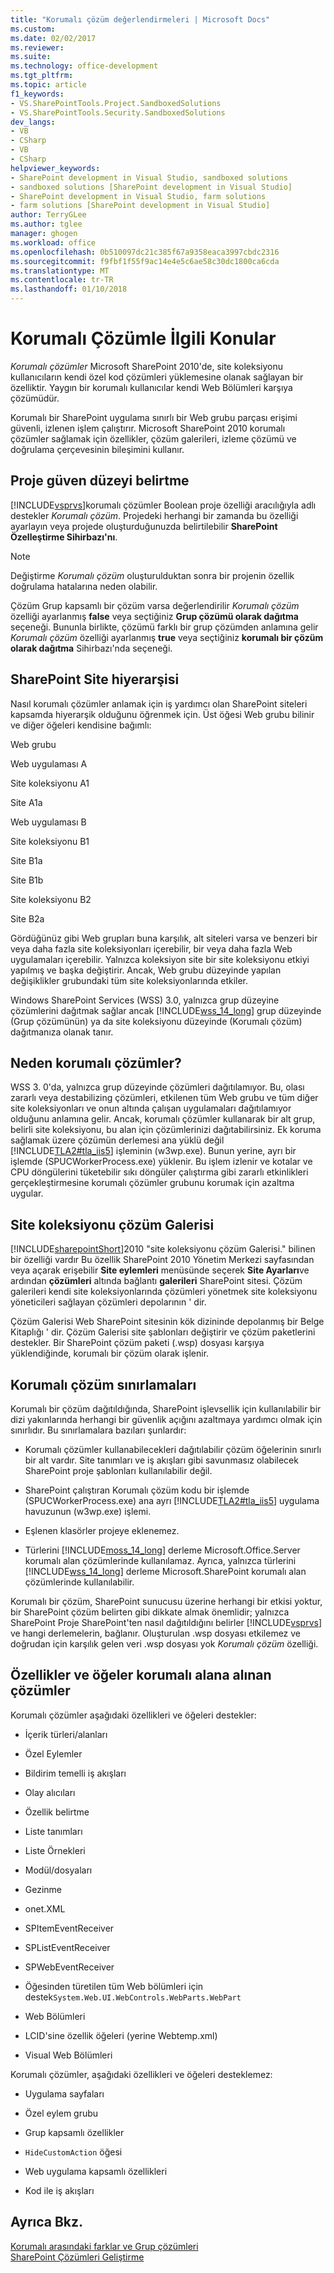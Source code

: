 ```yaml
---
title: "Korumalı çözüm değerlendirmeleri | Microsoft Docs"
ms.custom: 
ms.date: 02/02/2017
ms.reviewer: 
ms.suite: 
ms.technology: office-development
ms.tgt_pltfrm: 
ms.topic: article
f1_keywords:
- VS.SharePointTools.Project.SandboxedSolutions
- VS.SharePointTools.Security.SandboxedSolutions
dev_langs:
- VB
- CSharp
- VB
- CSharp
helpviewer_keywords:
- SharePoint development in Visual Studio, sandboxed solutions
- sandboxed solutions [SharePoint development in Visual Studio]
- SharePoint development in Visual Studio, farm solutions
- farm solutions [SharePoint development in Visual Studio]
author: TerryGLee
ms.author: tglee
manager: ghogen
ms.workload: office
ms.openlocfilehash: 0b510097dc21c385f67a9358eaca3997cbdc2316
ms.sourcegitcommit: f9fbf1f55f9ac14e4e5c6ae58c30dc1800ca6cda
ms.translationtype: MT
ms.contentlocale: tr-TR
ms.lasthandoff: 01/10/2018
---
```

# <a name="sandboxed-solution-considerations"></a>Korumalı Çözümle İlgili Konular
  *Korumalı çözümler* Microsoft SharePoint 2010'de, site koleksiyonu kullanıcıların kendi özel kod çözümleri yüklemesine olanak sağlayan bir özelliktir. Yaygın bir korumalı kullanıcılar kendi Web Bölümleri karşıya çözümüdür.  
  
 Korumalı bir SharePoint uygulama sınırlı bir Web grubu parçası erişimi güvenli, izlenen işlem çalıştırır. Microsoft SharePoint 2010 korumalı çözümler sağlamak için özellikler, çözüm galerileri, izleme çözümü ve doğrulama çerçevesinin bileşimini kullanır.  
  
## <a name="specifying-project-trust-level"></a>Proje güven düzeyi belirtme  
 [!INCLUDE[vsprvs](../sharepoint/includes/vsprvs-md.md)]korumalı çözümler Boolean proje özelliği aracılığıyla adlı destekler *Korumalı çözüm*. Projedeki herhangi bir zamanda bu özelliği ayarlayın veya projede oluşturduğunuzda belirtilebilir **SharePoint Özelleştirme Sihirbazı'nı**.  
  
> [!NOTE]  
>  Değiştirme *Korumalı çözüm* oluşturulduktan sonra bir projenin özellik doğrulama hatalarına neden olabilir.  
  
 Çözüm Grup kapsamlı bir çözüm varsa değerlendirilir *Korumalı çözüm* özelliği ayarlanmış **false** veya seçtiğiniz **Grup çözümü olarak dağıtma** seçeneği. Bununla birlikte, çözümü farklı bir grup çözümden anlamına gelir *Korumalı çözüm* özelliği ayarlanmış **true** veya seçtiğiniz **korumalı bir çözüm olarak dağıtma** Sihirbazı'nda seçeneği.  
  
## <a name="sharepoint-site-hierarchy"></a>SharePoint Site hiyerarşisi  
 Nasıl korumalı çözümler anlamak için iş yardımcı olan SharePoint siteleri kapsamda hiyerarşik olduğunu öğrenmek için. Üst öğesi Web grubu bilinir ve diğer öğeleri kendisine bağımlı:  
  
 Web grubu  
  
 Web uygulaması A  
  
 Site koleksiyonu A1  
  
 Site A1a  
  
 Web uygulaması B  
  
 Site koleksiyonu B1  
  
 Site B1a  
  
 Site B1b  
  
 Site koleksiyonu B2  
  
 Site B2a  
  
 Gördüğünüz gibi Web grupları buna karşılık, alt siteleri varsa ve benzeri bir veya daha fazla site koleksiyonları içerebilir, bir veya daha fazla Web uygulamaları içerebilir. Yalnızca koleksiyon site bir site koleksiyonu etkiyi yapılmış ve başka değiştirir. Ancak, Web grubu düzeyinde yapılan değişiklikler grubundaki tüm site koleksiyonlarında etkiler.  
  
 Windows SharePoint Services (WSS) 3.0, yalnızca grup düzeyine çözümlerini dağıtmak sağlar ancak [!INCLUDE[wss_14_long](../sharepoint/includes/wss-14-long-md.md)] grup düzeyinde (Grup çözümünün) ya da site koleksiyonu düzeyinde (Korumalı çözüm) dağıtmanıza olanak tanır.  
  
## <a name="why-sandboxed-solutions"></a>Neden korumalı çözümler?  
 WSS 3. 0'da, yalnızca grup düzeyinde çözümleri dağıtılamıyor. Bu, olası zararlı veya destabilizing çözümleri, etkilenen tüm Web grubu ve tüm diğer site koleksiyonları ve onun altında çalışan uygulamaları dağıtılamıyor olduğunu anlamına gelir. Ancak, korumalı çözümler kullanarak bir alt grup, belirli site koleksiyonu, bu alan için çözümlerinizi dağıtabilirsiniz. Ek koruma sağlamak üzere çözümün derlemesi ana yüklü değil [!INCLUDE[TLA2#tla_iis5](../sharepoint/includes/tla2sharptla-iis5-md.md)] işleminin (w3wp.exe). Bunun yerine, ayrı bir işlemde (SPUCWorkerProcess.exe) yüklenir. Bu işlem izlenir ve kotalar ve CPU döngülerini tüketebilir sıkı döngüler çalıştırma gibi zararlı etkinlikleri gerçekleştirmesine korumalı çözümler grubunu korumak için azaltma uygular.  
  
## <a name="site-collection-solution-gallery"></a>Site koleksiyonu çözüm Galerisi  
 [!INCLUDE[sharepointShort](../sharepoint/includes/sharepointshort-md.md)]2010 "site koleksiyonu çözüm Galerisi." bilinen bir özelliği vardır Bu özellik SharePoint 2010 Yönetim Merkezi sayfasından veya açarak erişebilir **Site eylemleri** menüsünde seçerek **Site Ayarları**ve ardından **çözümleri** altında bağlantı **galerileri** SharePoint sitesi. Çözüm galerileri kendi site koleksiyonlarında çözümleri yönetmek site koleksiyonu yöneticileri sağlayan çözümleri depolarının ' dir.  
  
 Çözüm Galerisi Web SharePoint sitesinin kök dizininde depolanmış bir Belge Kitaplığı ' dir. Çözüm Galerisi site şablonları değiştirir ve çözüm paketlerini destekler. Bir SharePoint çözüm paketi (.wsp) dosyası karşıya yüklendiğinde, korumalı bir çözüm olarak işlenir.  
  
## <a name="sandboxed-solution-limitations"></a>Korumalı çözüm sınırlamaları  
 Korumalı bir çözüm dağıtıldığında, SharePoint işlevsellik için kullanılabilir bir dizi yakınlarında herhangi bir güvenlik açığını azaltmaya yardımcı olmak için sınırlıdır. Bu sınırlamalara bazıları şunlardır:  
  
-   Korumalı çözümler kullanabilecekleri dağıtılabilir çözüm öğelerinin sınırlı bir alt vardır. Site tanımları ve iş akışları gibi savunmasız olabilecek SharePoint proje şablonları kullanılabilir değil.  
  
-   SharePoint çalıştıran Korumalı çözüm kodu bir işlemde (SPUCWorkerProcess.exe) ana ayrı [!INCLUDE[TLA2#tla_iis5](../sharepoint/includes/tla2sharptla-iis5-md.md)] uygulama havuzunun (w3wp.exe) işlemi.  
  
-   Eşlenen klasörler projeye eklenemez.  
  
-   Türlerini [!INCLUDE[moss_14_long](../sharepoint/includes/moss-14-long-md.md)] derleme Microsoft.Office.Server korumalı alan çözümlerinde kullanılamaz. Ayrıca, yalnızca türlerini [!INCLUDE[wss_14_long](../sharepoint/includes/wss-14-long-md.md)] derleme Microsoft.SharePoint korumalı alan çözümlerinde kullanılabilir.  
  
 Korumalı bir çözüm, SharePoint sunucusu üzerine herhangi bir etkisi yoktur, bir SharePoint çözüm belirten gibi dikkate almak önemlidir; yalnızca SharePoint Proje SharePoint'ten nasıl dağıtıldığını belirler [!INCLUDE[vsprvs](../sharepoint/includes/vsprvs-md.md)] ve hangi derlemelerin, bağlanır. Oluşturulan .wsp dosyası etkilemez ve doğrudan için karşılık gelen veri .wsp dosyası yok *Korumalı çözüm* özelliği.  
  
## <a name="capabilities-and-elements-in-sandboxed-solutions"></a>Özellikler ve öğeler korumalı alana alınan çözümler  
 Korumalı çözümler aşağıdaki özellikleri ve öğeleri destekler:  
  
-   İçerik türleri/alanları  
  
-   Özel Eylemler  
  
-   Bildirim temelli iş akışları  
  
-   Olay alıcıları  
  
-   Özellik belirtme  
  
-   Liste tanımları  
  
-   Liste Örnekleri  
  
-   Modül/dosyaları  
  
-   Gezinme  
  
-   onet.XML  
  
-   SPItemEventReceiver  
  
-   SPListEventReceiver  
  
-   SPWebEventReceiver  
  
-   Öğesinden türetilen tüm Web bölümleri için destek`System.Web.UI.WebControls.WebParts.WebPart`  
  
-   Web Bölümleri  
  
-   LCID'sine özellik öğeleri (yerine Webtemp.xml)  
  
-   Visual Web Bölümleri  
  
 Korumalı çözümler, aşağıdaki özellikleri ve öğeleri desteklemez:  
  
-   Uygulama sayfaları  
  
-   Özel eylem grubu  
  
-   Grup kapsamlı özellikler  
  
-   `HideCustomAction` öğesi  
  
-   Web uygulama kapsamlı özellikleri  
  
-   Kod ile iş akışları  
  
## <a name="see-also"></a>Ayrıca Bkz.  
 [Korumalı arasındaki farklar ve Grup çözümleri](../sharepoint/differences-between-sandboxed-and-farm-solutions.md)   
 [SharePoint Çözümleri Geliştirme](../sharepoint/developing-sharepoint-solutions.md)  
  
  